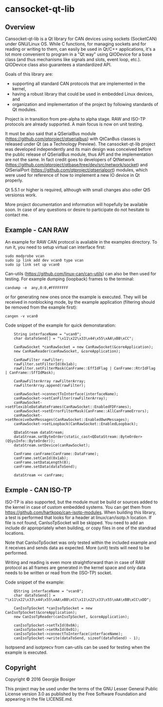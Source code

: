# cansocket-qt-lib

## Overview

Cansocket-qt-lib is a Qt library for CAN devices using sockets (SocketCAN) under GNU/Linux OS. While C functions, for managing sockets and for reading or writing to them, can easily be used in Qt/C++ applications, it's a lot more convenient to program in a "Qt way" using QIODevice for a base class (and thus mechanisms like signals and slots, event loop, etc.). QIODevice class also guarantees a standardized API.

Goals of this library are:
* supporting all standard CAN protocols that are implemented in the kernel,
* having a robust library that could be used in embedded Linux devices, and
* organization and implementation of the project by following standards of Qt modules.

Project is in transition from pre-alpha to alpha stage. RAW and ISO-TP protocols are already supported. A main focus is now on unit testing. 

It must be also said that a QSerialBus module (https://github.com/qtproject/qtserialbus) with QtCanBus classes is released under Qt (as a Technology Preview). The cansocket-qt-lib project was developed independently and its main design was conceived before the public release of QSerialBus module, thus API and the implementation are not the same. In fact credit goes to developers of QtNetwork (https://github.com/qtproject/qtbase/tree/dev/src/network/socket) and QtSerialPort (https://github.com/qtproject/qtserialport) modules, which were used for reference of how to implement a new IO device in Qt properly.

Qt 5.5.1 or higher is required, although with small changes also odler Qt5 versionss work.

More project documentation and information will hopefully be available soon. In case of any questions or desire to participate do not hesitate to contact me.

## Example - CAN RAW

An example for RAW CAN protocol is avaliable in the examples directory. To run it, you need to setup virtual can interface first:
```
sudo modprobe vcan
sudo ip link add dev vcan0 type vcan
sudo ip link set up vcan0
```
Can-utils (https://github.com/linux-can/can-utils) can also be then used for testing. For example dumping (loopback) frames to the terminal:
```
candump -e  any,0:0,#FFFFFFFF
```
or for generating new ones once the example is executed. They will be received in nonblocking mode, by the example application (filtering should be removed from the example first):
```
cangen -v vcan0
```


Code snippet of the example for quick demonstaration:
```
    String interfaceName = "vcan0";
    char dataToSend[] = "\x11\x22\x33\x44\x55\xAA\xBB\xCC";

    CanRawSocket *canRawSocket = new CanRawSocket(&coreApplication);
    new CanRawReader(canRawSocket, &coreApplication);

    CanRawFilter rawFilter;
    rawFilter.setFilterId(0x1ab);
    rawFilter.setFilterMask(CanFrame::EffIdFlag | CanFrame::RtrIdFlag | CanFrame::SffIdMask);

    CanRawFilterArray rawFilterArray;
    rawFilterArray.append(rawFilter);

    canRawSocket->connectToInterface(interfaceName);
    canRawSocket->setCanFilter(rawFilterArray);
    canRawSocket->setFlexibleDataRateFrames(CanRawSocket::EnabledFDFrames);
    canRawSocket->setErrorFilterMask(CanFrame::AllCanFrameErrors);
    canRawSocket->setReceiveOwnMessages(CanRawSocket::EnabledOwnMessages);
    canRawSocket->setLoopback(CanRawSocket::EnabledLoopback);

    QDataStream dataStream;
    dataStream.setByteOrder(static_cast<QDataStream::ByteOrder>(QSysInfo::ByteOrder));
    dataStream.setDevice(canRawSocket);

    CanFrame canFrame(CanFrame::DataFrame);
    canFrame.setCanId(0x1ab);
    canFrame.setDataLength(8);
    canFrame.setData(dataToSend);

    dataStream << canFrame;
```

## Exmple - CAN ISO-TP

ISO-TP is also supported, but the module must be build or sources added to the kernel in case of custom embedded systems. You can get them from https://github.com/hartkopp/can-isotp-modules. When building this library, a test is performed that looks for a header at linux/can/isotp.h location. If file is not found, CanIsoTpSocket will be skipped. You need to add an include dir appropriately when building, or copy files in one of the standrad locations.

Note that CanIsoTpSocket was only tested within the included example and it receives and sends data as expected. More (unit) tests will need to be performed.

Writing and reading is even more straightforward than in case of RAW protocol as all frames are generated in the kernel space and only data needs to be written or read from the (ISO-TP) socket.   

Code snippet of the example:
```
    QString interfaceName = "vcan0";
    char dataToSend[] = "\x11\x22\x33\x44\x55\xAA\xBB\xCC\x11\x22\x33\x55\xAA\xBB\xCC\xDD";

    CanIsoTpSocket *canIsoTpSocket = new CanIsoTpSocket(&coreApplication);
    new CanIsoTpReader(canIsoTpSocket, &coreApplication);

    canIsoTpSocket->setTxId(0x0A);
    canIsoTpSocket->setRxId(0x01);
    canIsoTpSocket->connectToInterface(interfaceName);
    canIsoTpSocket->write(dataToSend, sizeof(dataToSend) - 1);
```

Isotpsend and isotprecv from can-utils can be used for testing when the example is executed.

## Copyright

Copyright © 2016 Georgije Bosiger 

This project may be used under the terms of the GNU Lesser General Public License version 3.0 as published by the Free Software Foundation and appearing in the file LICENSE.md.

